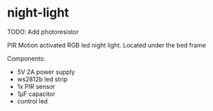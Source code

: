 # night-light

TODO: Add photoresistor

PIR Motion activated RGB led night light. Located under the bed frame

Components:
 
* 5V 2A power supply
* ws2812b led strip
* 1x PIR sensor
* 1µF capacitor
* control led 
